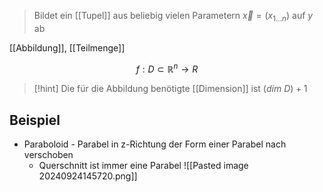 > Bildet ein [[Tupel]] aus beliebig vielen Parametern $\vec{x} = (x_{1...n})$ auf  $y$ ab

[[Abbildung]], [[Teilmenge]]

$$f: D \subset \mathbb{R}^{n} \rightarrow R$$

> [!hint] Die für die Abbildung benötigte [[Dimension]] ist $(dim\ D) + 1$

##  Beispiel
- Paraboloid - Parabel in z-Richtung der Form einer Parabel nach verschoben
	- Querschnitt ist immer eine Parabel
![[Pasted image 20240924145720.png]]